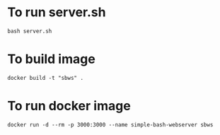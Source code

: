 # To run server.sh

`bash server.sh`

# To build image

`docker build -t "sbws" .`

# To run docker image

`docker run -d --rm -p 3000:3000 --name simple-bash-webserver sbws`
